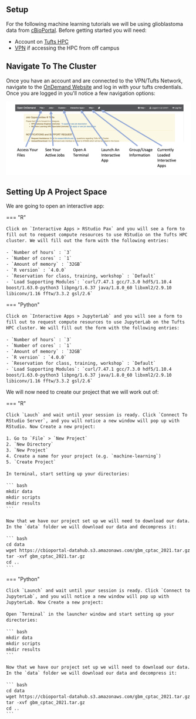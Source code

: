 ## Setup 

For the following machine learning tutorials we will be using glioblastoma data from [cBioPortal](https://www.cbioportal.org/study/summary?id=gbm_cptac_2021).
Before getting started you will need:

- Account on [Tufts HPC](https://access.tufts.edu/research-cluster-account)
- [VPN](https://access.tufts.edu/vpn) if accessing the HPC from off campus

## Navigate To The Cluster

Once you have an account and are connected to the VPN/Tufts Network, navigate to the [OnDemand Website](https://ondemand.pax.tufts.edu/) and log in with your tufts credentials. Once you are logged in you'll notice a few navigation options:

![](images/ondemandLayout.png)

## Setting Up A Project Space

We are going to open an interactive app:

=== "R"

    Click on `Interactive Apps > RStudio Pax` and you will see a form to fill out to request compute resources to use RStudio on the Tufts HPC cluster. We will fill out the form with the following entries:

    - `Number of hours` : `3`
    - `Number of cores` : `1`
    - `Amount of memory` : `32GB`
    - `R version` : `4.0.0`
    - `Reservation for class, training, workshop` : `Default`
    - `Load Supporting Modules`: `curl/7.47.1 gcc/7.3.0 hdf5/1.10.4 boost/1.63.0-python3 libpng/1.6.37 java/1.8.0_60 libxml2/2.9.10 libiconv/1.16 fftw/3.3.2 gsl/2.6`


=== "Python"
    
    Click on `Interactive Apps > JupyterLab` and you will see a form to fill out to request compute resources to use JupyterLab on the Tufts HPC cluster. We will fill out the form with the following entries:

    - `Number of hours` : `3`
    - `Number of cores` : `1`
    - `Amount of memory` : `32GB`
    - `R version` : `4.0.0`
    - `Reservation for class, training, workshop` : `Default`
    - `Load Supporting Modules`: `curl/7.47.1 gcc/7.3.0 hdf5/1.10.4 boost/1.63.0-python3 libpng/1.6.37 java/1.8.0_60 libxml2/2.9.10 libiconv/1.16 fftw/3.3.2 gsl/2.6`

We will now need to create our project that we will work out of:

=== "R"

    Click `Lauch` and wait until your session is ready. Click `Connect To RStudio Server`, and you will notice a new window will pop up with RStudio. Now Create a new project:
    
    1. Go to `File` > `New Project`
    2. `New Directory`
    3. `New Project`
    4. Create a name for your project (e.g. `machine-learning`)
    5. `Create Project`
     
    In terminal, start setting up your directories:
    
    ``` bash
    mkdir data
    mkdir scripts
    mkdir results
    ```
    
    Now that we have our project set up we will need to download our data. In the `data` folder we will download our data and decompress it:
    
    ``` bash
    cd data
    wget https://cbioportal-datahub.s3.amazonaws.com/gbm_cptac_2021.tar.gz
    tar -xvf gbm_cptac_2021.tar.gz 
    cd ..
    ```


=== "Python"
    
    Click `Launch` and wait until your session is ready. Click `Connect to JupyterLab`, and you will notice a new window will pop up with JupyterLab. Now Create a new project:
    
    Open `Terminal` in the launcher window and start setting up your directories:
    
    ``` bash
    mkdir data
    mkdir scripts
    mkdir results
    ```
    
    Now that we have our project set up we will need to download our data. In the `data` folder we will download our data and decompress it:
    
    ``` bash
    cd data
    wget https://cbioportal-datahub.s3.amazonaws.com/gbm_cptac_2021.tar.gz
    tar -xvf gbm_cptac_2021.tar.gz 
    cd ..
    ```
